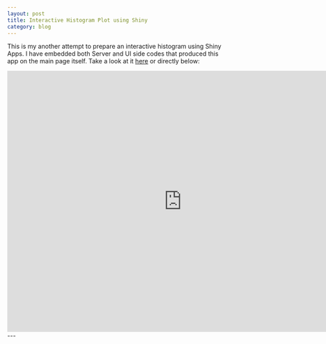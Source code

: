 ```yaml
---
layout: post
title: Interactive Histogram Plot using Shiny
category: blog
---
```


This is my another attempt to prepare an interactive histogram using Shiny Apps. I have embedded both Server and UI side codes that produced this app on the main page itself. Take a look at it [here](https://socrates.shinyapps.io/ShinyProject/) or directly below:

<iframe src="https://socrates.shinyapps.io/ShinyProject/" style="border: none; width: 800px; height: 600px"></iframe>
---